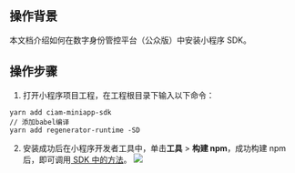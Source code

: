 ## 操作背景
本文档介绍如何在数字身份管控平台（公众版）中安装小程序 SDK。

## 操作步骤

1. 打开小程序项目工程，在工程根目录下输入以下命令：
```
yarn add ciam-miniapp-sdk 
// 添加babel编译
yarn add regenerator-runtime -SD
```
2. 安装成功后在小程序开发者工具中，单击**工具** > **构建 npm**，成功构建 npm 后，即可调用[ SDK 中的方法](https://cloud.tencent.com/document/product/1441/60615)。
![](https://main.qcloudimg.com/raw/286d37c1aa5c1f704d536a6930ba05e0.png)
